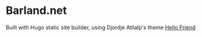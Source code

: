 # Barland.net
Built with Hugo static site builder, using Djordje Atlialp's theme [Hello Friend](https://github.com/rhazdon/hugo-theme-hello-friend-ng)
